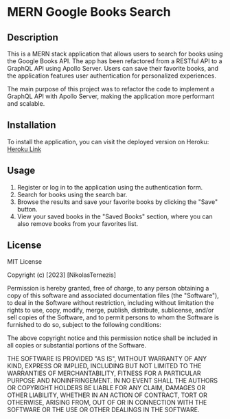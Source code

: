 # MERN Google Books Search

## Description

This is a MERN stack application that allows users to search for books using the Google Books API. The app has been refactored from a RESTful API to a GraphQL API using Apollo Server. Users can save their favorite books, and the application features user authentication for personalized experiences.

The main purpose of this project was to refactor the code to implement a GraphQL API with Apollo Server, making the application more performant and scalable.

## Installation

To install the application, you can visit the deployed version on Heroku: [Heroku Link](https://graphqlrefactor.herokuapp.com/)

## Usage

1. Register or log in to the application using the authentication form.
2. Search for books using the search bar.
3. Browse the results and save your favorite books by clicking the "Save" button.
4. View your saved books in the "Saved Books" section, where you can also remove books from your favorites list.

## License

MIT License

Copyright (c) [2023] [NikolasTernezis]

Permission is hereby granted, free of charge, to any person obtaining a copy
of this software and associated documentation files (the "Software"), to deal
in the Software without restriction, including without limitation the rights
to use, copy, modify, merge, publish, distribute, sublicense, and/or sell
copies of the Software, and to permit persons to whom the Software is
furnished to do so, subject to the following conditions:

The above copyright notice and this permission notice shall be included in all
copies or substantial portions of the Software.

THE SOFTWARE IS PROVIDED "AS IS", WITHOUT WARRANTY OF ANY KIND, EXPRESS OR
IMPLIED, INCLUDING BUT NOT LIMITED TO THE WARRANTIES OF MERCHANTABILITY,
FITNESS FOR A PARTICULAR PURPOSE AND NONINFRINGEMENT. IN NO EVENT SHALL THE
AUTHORS OR COPYRIGHT HOLDERS BE LIABLE FOR ANY CLAIM, DAMAGES OR OTHER
LIABILITY, WHETHER IN AN ACTION OF CONTRACT, TORT OR OTHERWISE, ARISING FROM,
OUT OF OR IN CONNECTION WITH THE SOFTWARE OR THE USE OR OTHER DEALINGS IN THE
SOFTWARE.
